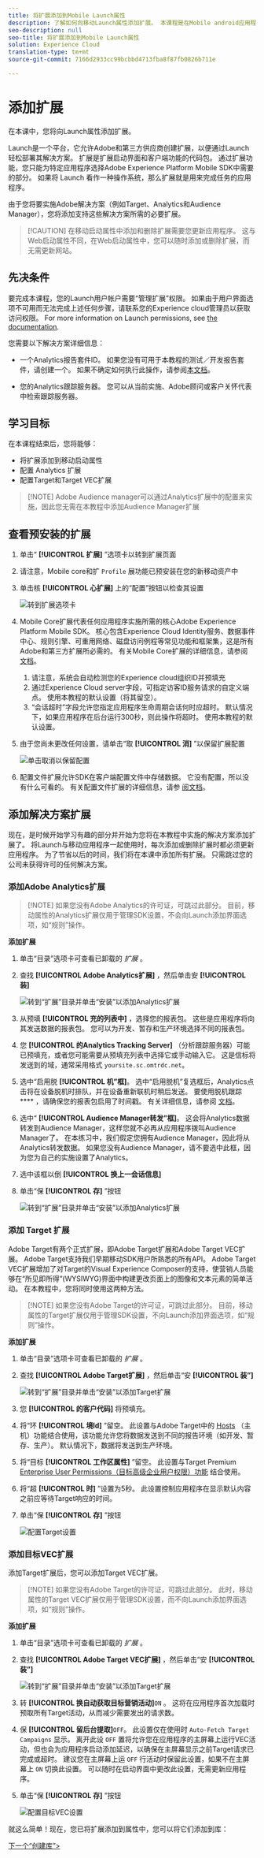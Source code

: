 ```yaml
---
title: 将扩展添加到Mobile Launch属性
description: 了解如何向移动Launch属性添加扩展。 本课程是在Mobile android应用程序中实施Experience cloud教程的一部分。
seo-description: null
seo-title: 将扩展添加到Mobile Launch属性
solution: Experience Cloud
translation-type: tm+mt
source-git-commit: 7166d2933cc99bcbbd4713fba8f87fb0826b711e

---
```



# 添加扩展

在本课中，您将向Launch属性添加扩展。

Launch是一个平台，它允许Adobe和第三方供应商创建扩展，以便通过Launch轻松部署其解决方案。 扩展是扩展启动界面和客户端功能的代码包。 通过扩展功能，您只能为特定应用程序选择Adobe Experience Platform Mobile SDK中需要的部分。  如果将 Launch 看作一种操作系统，那么扩展就是用来完成任务的应用程序。

由于您将要实施Adobe解决方案（例如Target、Analytics和Audience Manager），您将添加支持这些解决方案所需的必要扩展。

>[!CAUTION] 在移动启动属性中添加和删除扩展需要您更新应用程序。 这与Web启动属性不同，在Web启动属性中，您可以随时添加或删除扩展，而无需更新网站。

## 先决条件

要完成本课程，您的Launch用户帐户需要“管理扩展”权限。 如果由于用户界面选项不可用而无法完成上述任何步骤，请联系您的Experience cloud管理员以获取访问权限。 For more information on Launch permissions, see [the documentation](https://docs.adobe.com/content/help/en/launch/using/reference/admin/user-permissions.html).

您需要以下解决方案详细信息：

* 一个Analytics报告套件ID。 如果您没有可用于本教程的测试／开发报告套件，请创建一个。 如果不确定如何执行此操作，请参阅[本文档](https://docs.adobe.com/content/help/en/analytics/admin/manage-report-suites/new-report-suite/new-report-suite.html)。

* 您的Analytics跟踪服务器。 您可以从当前实施、Adobe顾问或客户关怀代表中检索跟踪服务器。

## 学习目标

在本课程结束后，您将能够：

* 将扩展添加到移动启动属性
* 配置 Analytics 扩展
* 配置Target和Target VEC扩展

>[!NOTE] Adobe Audience manager可以通过Analytics扩展中的配置来实施，因此您无需在本教程中添加Audience Manager扩展

## 查看预安装的扩展

1. 单击“ **[!UICONTROL 扩展]** ”选项卡以转到扩展页面
1. 请注意，Mobile core和扩 `Profile` 展功能已预安装在您的新移动资产中
1. 单击核 **[!UICONTROL 心扩展]** 上的“配置”按钮以检查其设置

   ![转到扩展选项卡](images/mobile-extensions-installed-default.png)

1. Mobile Core扩展代表任何应用程序实施所需的核心Adobe Experience Platform Mobile SDK。 核心包含Experience Cloud Identity服务、数据事件中心、规则引擎、可重用网络、磁盘访问例程等常见功能和框架集，这是所有Adobe和第三方扩展所必需的。  有关Mobile Core扩展的详细信息，请参阅 [文档](https://aep-sdks.gitbook.io/docs/using-mobile-extensions/mobile-core)。

   1. 请注意，系统会自动检测您的Experience cloud组织ID并预填充
   1. 通过Experience Cloud server字段，可指定访客ID服务请求的自定义端点。 使用本教程的默认设置（将其留空）。
   1. “会话超时”字段允许您指定应用程序生命周期会话何时应超时。 默认情况下，如果应用程序在后台运行300秒，则此操作将超时。 使用本教程的默认设置。

1. 由于您尚未更改任何设置，请单击“取 **[!UICONTROL 消]** ”以保留扩展配置

   ![单击取消以保留配置](images/mobile-extensions-core-cancel.png)

1. 配置文件扩展允许SDK在客户端配置文件中存储数据。 它没有配置，所以没有什么可看的。 有关配置文件扩展的详细信息，请参 [阅文档](https://aep-sdks.gitbook.io/docs/using-mobile-extensions/profile)。

## 添加解决方案扩展

现在，是时候开始学习有趣的部分并开始为您将在本教程中实施的解决方案添加扩展了。 将Launch与移动应用程序一起使用时，每次添加或删除扩展时都必须更新应用程序。 为了节省以后的时间，我们将在本课中添加所有扩展。 只需跳过您的公司未获得许可的任何解决方案。

### 添加Adobe Analytics扩展

>[!NOTE] 如果您没有Adobe Analytics的许可证，可跳过此部分。 目前，移动属性的Analytics扩展仅用于管理SDK设置，不会向Launch添加界面选项，如“规则”操作。

**添加扩展**

1. 单击“目录”选项卡可查看已卸载的 _扩展_ 。

1. 查找 **[!UICONTROL Adobe Analytics扩展]** ，然后单击安 **[!UICONTROL 装]**

   ![转到“扩展”目录并单击“安装”以添加Analytics扩展](images/mobile-extensions-catalog-installAnalytics.png)

1. 从预填 **[!UICONTROL 充的列表中]** ，选择您的报表包。 这些是应用程序将向其发送数据的报表包。 您可以为开发、暂存和生产环境选择不同的报表包。
1. 您 **[!UICONTROL 的Analytics Tracking Server]** （分析跟踪服务器）可能已预填充，或者您可能需要从预填充列表中选择它或手动输入它。 这是信标将发送到的域，通常采用格式 `yoursite.sc.omtrdc.net`。
1. 选中“启用脱 **[!UICONTROL 机”框]**。 选中“启用脱机”复选框后，Analytics点击将在设备脱机时排队，并在设备重新联机时稍后发送。 要使用脱机跟踪 **** ，请确保您的报表包启用了时间戳。 有关详细信息，请参阅 [ 文档](https://docs.adobe.com/content/help/en/analytics/implementation/javascript-implementation/offline-tracking.html)。
1. 选中“ **[!UICONTROL Audience Manager转发”框]**。 这会将Analytics数据转发到Audience Manager，这样您就不必再从应用程序拨叫Audience Manager了。 在本练习中，我们假定您拥有Audience Manager，因此将从Analytics转发数据。 如果您没有Audience Manager，请不要选中此框，因为您为自己的实施设置了Analytics。
1. 选中该框以倒 **[!UICONTROL 换上一会话信息]**
1. 单击“保 **[!UICONTROL 存]** ”按钮

   ![转到“扩展”目录并单击“安装”以添加Analytics扩展](images/mobile-extensions-analytics-settings.png)

### 添加 Target 扩展

Adobe Target有两个正式扩展，即Adobe Target扩展和Adobe Target VEC扩展。 Adobe Target支持我们早期移动SDK用户所熟悉的所有API。 Adobe Target VEC扩展增加了对Target的Visual Experience Composer的支持，使营销人员能够在“所见即所得”(WYSIWYG)界面中构建更改页面上的图像和文本元素的简单活动。 在本教程中，您将同时使用这两种方法。

>[!NOTE] 如果您没有Adobe Target的许可证，可跳过此部分。 目前，移动属性的Target扩展仅用于管理SDK设置，不向Launch添加界面选项，如“规则”操作。

**添加扩展**

1. 单击“目录”选项卡可查看已卸载的 _扩展_ 。

1. 查找 **[!UICONTROL Adobe Target扩展]** ，然后单击“安 **[!UICONTROL 装”]**

   ![转到“扩展”目录并单击“安装”以添加Target扩展](images/mobile-extensions-catalog-installTarget.png)

1. 您 **[!UICONTROL 的客户代码]** 将预填充。
1. 将“环 **[!UICONTROL 境Id]** ”留空。 此设置与Adobe Target中的 [Hosts](https://docs.adobe.com/help/en/target/using/administer/hosts.html) （主机）功能结合使用，该功能允许您将数据发送到不同的报告环境（如开发、暂存、生产）。 默认情况下，数据将发送到生产环境。
1. 将“目标 **[!UICONTROL 工作区属性]** ”留空。 此设置与Target Premium [Enterprise User Permissions（目标高级企业用户权限）功能](https://docs.adobe.com/content/help/en/target/using/administer/manage-users/enterprise/property-channel.html) 结合使用。
1. 将“超 **[!UICONTROL 时]** ”设置为5秒。 此设置控制应用程序在显示默认内容之前应等待Target响应的时间。
1. 单击“保 **[!UICONTROL 存]** ”按钮

   ![配置Target设置](images/mobile-extensions-target-settings.png)

### 添加目标VEC扩展

添加Target扩展后，您可以添加Target VEC扩展。

>[!NOTE] 如果您没有Adobe Target的许可证，可跳过此部分。 此时，移动属性的Target VEC扩展仅用于管理SDK设置，而不向Launch添加界面选项，如“规则”操作。

**添加扩展**

1. 单击“目录”选项卡可查看已卸载的 _扩展_ 。

1. 查找 **[!UICONTROL Adobe Target VEC扩展]** ，然后单击“安 **[!UICONTROL 装”]**

   ![转到“扩展”目录并单击“安装”以添加Target扩展](images/mobile-extensions-catalog-installTargetVEC.png)

1. 转 **[!UICONTROL 换自动获取目标营销活动]**`ON` 。 这将在应用程序首次加载时预取所有Target活动，从而减少需要发出的请求数。
1. 保 **[!UICONTROL 留后台提取]**`OFF`。 此设置仅在使用时 `Auto-Fetch Target Campaigns` 显示。  离开此设 `OFF` 置将允许您在应用程序的主屏幕上运行VEC活动，但也会为应用程序启动添加延迟，以确保在主屏幕显示之前Target请求已完成或超时。 建议您在主屏幕上运 `OFF` 行活动时保留此设置，如果不在主屏幕上 `ON` 切换此设置。  可以随时在启动界面中更改此设置，无需更新应用程序。
1. 单击“保 **[!UICONTROL 存]** ”按钮

   ![配置目标VEC设置](images/mobile-extensions-targetVEC-settings.png)

就这么简单！现在，您已将扩展添加到属性中，您可以将它们添加到库：

[下一个“创建库”&gt;](launch-create-a-library.md)